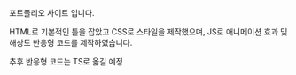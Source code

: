 포트폴리오 사이트 입니다.

HTML로 기본적인 틀을 잡았고 CSS로 스타일을 제작했으며, JS로 애니메이션 효과 및 해상도 반응형 코드를 제작하였습니다.

추후 반응형 코드는 TS로 옮길 예정